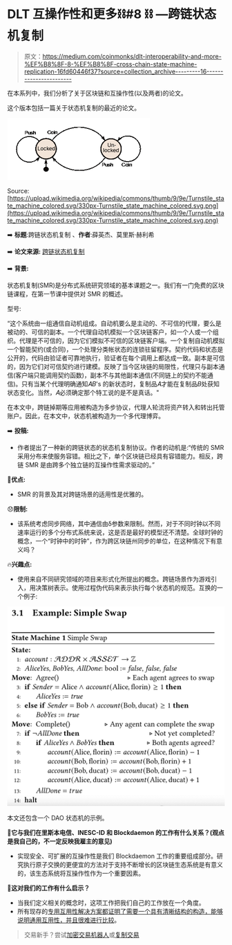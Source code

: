 # DLT 互操作性和更多⛓️#8 ⛓️ —跨链状态机复制

> 原文：<https://medium.com/coinmonks/dlt-interoperability-and-more-%EF%B8%8F-8-%EF%B8%8F-cross-chain-state-machine-replication-16fd60446f37?source=collection_archive---------16----------------------->

在本系列中，我们分析了关于区块链和互操作性(以及两者)的论文。

这个版本包括一篇关于状态机复制的最近的论文。

![](img/32629367e3f4b9fb2fb00dc8c18407eb.png)

Source: [https://upload.wikimedia.org/wikipedia/commons/thumb/9/9e/Turnstile_state_machine_colored.svg/330px-Turnstile_state_machine_colored.svg.png](https://upload.wikimedia.org/wikipedia/commons/thumb/9/9e/Turnstile_state_machine_colored.svg/330px-Turnstile_state_machine_colored.svg.png)

➡️ **标题**:跨链状态机复制
、**作者**:薛英杰、莫里斯·赫利希

➡️ **论文来源:** [跨链状态机复制](https://arxiv.org/pdf/2206.07042.pdf)

➡️ **背景:**

状态机复制(SMR)是分布式系统研究领域的基本课题之一。我们有一门免费的区块链课程，在第一节课中提供对 SMR 的概述。

型号:

“这个系统由一组通信自动机组成。自动机要么是主动的、不可信的代理，要么是被动的、可信的副本。一个代理自动机模拟一个区块链客户，如一个人或一个组织。代理是不可信的，因为它们模拟不可信的区块链客户端。一个复制自动机模拟一个智能契约(或合同)，一个处理分类帐状态的连锁驻留程序。契约代码和状态是公开的，代码由验证者可靠地执行，验证者在每个调用上都达成一致。副本是可信的，因为它们对可信契约进行建模。反映了当今区块链的局限性，代理只与副本通信(客户端只能调用契约函数)，副本不与其他副本通信(不同链上的契约不能通信)。只有当某个代理明确通知𝐴𝐵's 的新状态时，复制品𝐴才能在复制品𝐵处获知状态变化。当然，𝐴必须确定那个特工说的是不是真话。"

在本文中，跨链掉期等应用被构造为多步协议，代理人轮流将资产转入和转出托管账户。因此，在本文中，状态机被构造为一个多代理博弈。

➡️ **投稿:**

*   作者提出了一种新的跨链状态的状态机复制协议。作者的动机是:“传统的 SMR 采用分布来使服务容错。相比之下，单个区块链已经具有容错能力。相反，跨链 SMR 是由跨多个独立链的互操作性需求驱动的。”

💪**优点:**

*   SMR 的背景及其对跨链场景的适用性是优雅的。

😞**限制:**

*   该系统考虑同步网络，其中通信由δ参数来限制。然而，对于不同时钟以不同速率运行的多个分布式系统来说，这是否是最好的模型还不清楚。全球时钟的概念，一个“时钟中的时钟”，作为跨区块链州同步的单位，在这种情况下有意义吗？

🔥**兴趣点:**

*   使用来自不同研究领域的项目来形式化所提出的概念。跨链场景作为游戏引入，用决策树表示。使用过程伪代码来表示执行每个状态机的规范。互换的一个例子:

![](img/b74addae19caff2533d91ec9b5da87f5.png)

本文还包含一个 DAO 状态机的示例。

🚀**它与我们在里斯本电信、INESC-ID 和 Blockdaemon 的工作有什么关系？(观点是我自己的，不一定反映我雇主的意见)**

*   实现安全、可扩展的互操作性是我们 Blockdaemon 工作的重要组成部分。研究执行原子交换的更便宜的方法对于支持不断增长的区块链生态系统是有意义的，该生态系统将互操作性作为一个重要因素。

🚀**这对我们的工作有什么启示？**

*   当我们定义相关的概念时，这项工作把我们自己的工作放在一个角度。
*   所有现存的[专用互用性解决方案都证明了需要一个具有清晰结构的构造，能够说明通用互用性，并且很难进行比较](https://www.techrxiv.org/articles/preprint/Do_You_Need_a_Distributed_Ledger_Technology_Interoperability_Solution_/18786527/1)。

> 交易新手？尝试[加密交易机器人](/coinmonks/crypto-trading-bot-c2ffce8acb2a)或[复制交易](/coinmonks/top-10-crypto-copy-trading-platforms-for-beginners-d0c37c7d698c)